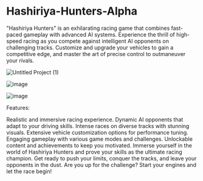 # Hashiriya-Hunters-Alpha
 
"Hashiriya Hunters" is an exhilarating racing game that combines fast-paced gameplay with advanced AI systems. Experience the thrill of high-speed racing as you compete against intelligent AI opponents on challenging tracks. Customize and upgrade your vehicles to gain a competitive edge, and master the art of precise control to outmaneuver your rivals.


![Untitled Project (1)](https://github.com/Invisible240/Hashiriya-Hunters-Alpha/assets/121646450/c285f60a-ddd9-4427-a673-faa689edb34e)

![image](https://github.com/Invisible240/Hashiriya-Hunters-Alpha/assets/121646450/71673e56-df6c-48b9-82d4-72bb95ce21f0)

![image](https://github.com/Invisible240/Hashiriya-Hunters-Alpha/assets/121646450/7ef0c425-70db-476f-ab11-cdcc2b37bd0c)


Features:

Realistic and immersive racing experience.
Dynamic AI opponents that adapt to your driving skills.
Intense races on diverse tracks with stunning visuals.
Extensive vehicle customization options for performance tuning.
Engaging gameplay with various game modes and challenges.
Unlockable content and achievements to keep you motivated.
Immerse yourself in the world of Hashiriya Hunters and prove your skills as the ultimate racing champion. Get ready to push your limits, conquer the tracks, and leave your opponents in the dust. Are you up for the challenge? Start your engines and let the race begin!

